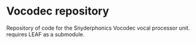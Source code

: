 # Vocodec repository
Repository of code for the Snyderphonics Vocodec vocal processor unit.
requires LEAF as a submodule.


